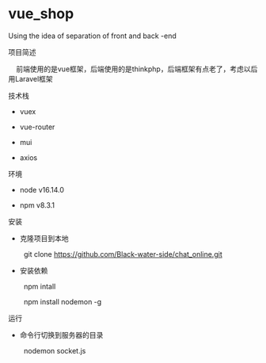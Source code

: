 # vue_shop
Using the idea of separation of front and back -end    
  
项目简述  
  
&nbsp;&nbsp;&nbsp;&nbsp;前端使用的是vue框架，后端使用的是thinkphp，后端框架有点老了，考虑以后用Laravel框架  
  
技术栈  
  
* vuex  
  
* vue-router  
  
* mui  
   
* axios  
  
环境  
  
* node v16.14.0  
  
* npm v8.3.1  
  
安装  
  
* 克隆项目到本地  
  
&nbsp;&nbsp;&nbsp;&nbsp;&nbsp;&nbsp;&nbsp;&nbsp;git clone https://github.com/Black-water-side/chat_online.git  
  
* 安装依赖  
  
&nbsp;&nbsp;&nbsp;&nbsp;&nbsp;&nbsp;&nbsp;&nbsp;npm intall  
  
&nbsp;&nbsp;&nbsp;&nbsp;&nbsp;&nbsp;&nbsp;&nbsp;npm install nodemon -g  
  
运行  
  
* 命令行切换到服务器的目录  
  
&nbsp;&nbsp;&nbsp;&nbsp;&nbsp;&nbsp;&nbsp;&nbsp;nodemon socket.js  
